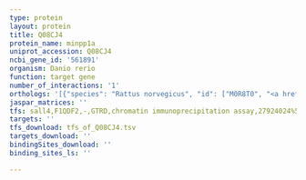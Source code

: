 ```yaml
---
type: protein
layout: protein
title: Q08CJ4
protein_name: minpp1a
uniprot_accession: Q08CJ4
ncbi_gene_id: '561891'
organism: Danio rerio
function: target gene
number_of_interactions: '1'
orthologs: '[{"species": "Rattus norvegicus", "id": ["M0R8T0", "<a href=\"/protein/g3v7h2\">G3V7H2</a>"]}, {"species": "Drosophila melanogaster", "id": ["<a href=\"/protein/q9vv72\">Q9VV72</a>", "<a href=\"/protein/q9w438\">Q9W438</a>"]}]'
jaspar_matrices: ''
tfs: sall4,F1QDF2,-,GTRD,chromatin immunoprecipitation assay,27924024%5Buid%5D,No
targets: ''
tfs_download: tfs_of_Q08CJ4.tsv
targets_download: ''
bindingSites_download: ''
binding_sites_ls: ''

---
```

